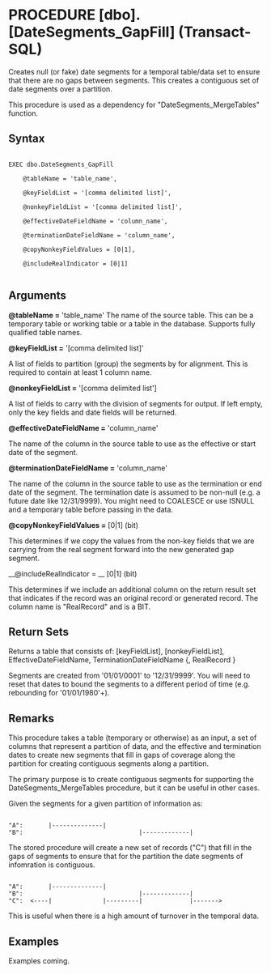 # PROCEDURE [dbo].[DateSegments_GapFill] (Transact-SQL)

Creates null (or fake) date segments for a temporal table/data set to ensure that there are no gaps between segments. This creates a contiguous set of date segments over a partition. 

This procedure is used as a dependency for "DateSegments_MergeTables" function.


## Syntax
<pre><code>
EXEC dbo.DateSegments_GapFill

    @tableName = 'table_name',

    @keyFieldList = '[comma delimited list]',

    @nonkeyFieldList = '[comma delimited list]',

    @effectiveDateFieldName = 'column_name',

    @terminationDateFieldName = 'column_name',

    @copyNonkeyFieldValues = [0|1],

    @includeRealIndicator = [0|1]

</code></pre>

## Arguments

__@tableName =__ 'table_name'
The name of the source table. This can be a temporary table or working table or a table in the database. Supports fully qualified table names.

__@keyFieldList =__ '[comma delimited list]'

A list of fields to partition (group) the segments by for alignment. This is required to contain at least 1 column name. 

__@nonkeyFieldList =__ '[comma delimited list']

A list of fields to carry with the division of segments for output. If left empty, only the key fields and date fields will be returned. 

__@effectiveDateFieldName =__ 'column_name'

The name of the column in the source table to use as the effective or start date of the segment. 

__@terminationDateFieldName =__ 'column_name'

The name of the column in the source table to use as the termination or end date of the segment. The termination date is assumed to be non-null (e.g. a future date like 12/31/9999). You might need to COALESCE or use ISNULL and a temporary table before passing in the data.

__@copyNonkeyFieldValues =__ [0|1] (bit)

This determines if we copy the values from the non-key fields that we are carrying from the real segment forward into the new generated gap segment.

__@includeRealIndicator = __ [0|1] (bit)

This determines if we include an additional column on the return result set that indicates if the record was an original record or generated record. The column name is "RealRecord" and is a BIT.

## Return Sets 

Returns a table that consists of: [keyFieldList], [nonkeyFieldList], EffectiveDateFieldName, TerminationDateFieldName {, RealRecord }

Segments are created from '01/01/0001' to '12/31/9999'. You will need to reset that dates to bound the segments to a different period of time (e.g. rebounding for '01/01/1980'+).

## Remarks

This procedure takes a table (temporary or otherwise) as an input, a set of columns that represent a partition of data, and the effective and termination dates to create new segments that fill in gaps of coverage along the partition for creating contiguous segments along a partition.

The primary purpose is to create contiguous segments for supporting the DateSegments_MergeTables procedure, but it can be useful in other cases. 

Given the segments for a given partition of information as:

<pre><code>
"A":       |--------------| 
"B":                                |-------------|
</code></pre>

The stored procedure will create a new set of records ("C") that fill in the gaps of segments to ensure that for the partition the date segments of infomration is contiguous.

<pre><code>
"A":       |--------------| 
"B":                                |-------------|
"C":  <----|              |---------|             |------->
</code></pre>

This is useful when there is a high amount of turnover in the temporal data. 

## Examples

Examples coming.